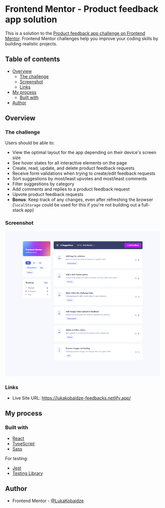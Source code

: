 # Frontend Mentor - Product feedback app solution

This is a solution to the [Product feedback app challenge on Frontend Mentor](https://www.frontendmentor.io/challenges/product-feedback-app-wbvUYqjR6). Frontend Mentor challenges help you improve your coding skills by building realistic projects.

## Table of contents

- [Overview](#overview)
  - [The challenge](#the-challenge)
  - [Screenshot](#screenshot)
  - [Links](#links)
- [My process](#my-process)
  - [Built with](#built-with)
- [Author](#author)

## Overview

### The challenge

Users should be able to:

- View the optimal layout for the app depending on their device's screen size
- See hover states for all interactive elements on the page
- Create, read, update, and delete product feedback requests
- Receive form validations when trying to create/edit feedback requests
- Sort suggestions by most/least upvotes and most/least comments
- Filter suggestions by category
- Add comments and replies to a product feedback request
- Upvote product feedback requests
- **Bonus**: Keep track of any changes, even after refreshing the browser (`localStorage` could be used for this if you're not building out a full-stack app)

### Screenshot

![](./screenshot.jpg)

### Links

- Live Site URL: https://lukakobaidze-feedbacks.netlify.app/

## My process

### Built with

- [React](https://reactjs.org/)
- [TypeScript](https://www.typescriptlang.org/)
- [Sass](https://sass-lang.com/)

For testing:

- [Jest](https://jestjs.io/)
- [Testing Library](https://testing-library.com/)

## Author

- Frontend Mentor - [@LukaKobaidze](https://www.frontendmentor.io/profile/LukaKobaidze)
